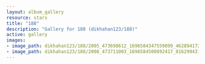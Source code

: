 ```yaml
---
layout: album_gallery
resource: stars
title: "188"
description: "Gallery for 188 (dikhahan123/188)"
active: gallery
images:
- image_path: dikhahan123/188/2005_473698612_1696584347559099_46289417240820998_n.jpg
- image_path: dikhahan123/188/2008_473711003_1696584500892417_8162994313236722491_n.jpg
---
```

